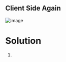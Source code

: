 ## Client Side Again
![image](https://user-images.githubusercontent.com/87900090/220598395-64a2a303-c566-41a2-9407-f8a9c5c1f0c4.png)
# Solution
1. 
